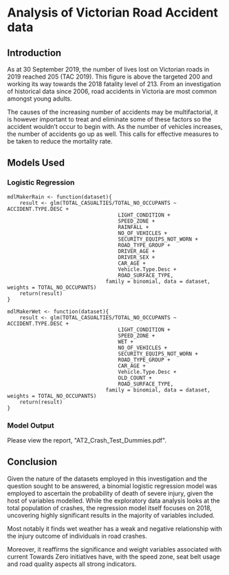 # Analysis of Victorian Road Accident data

## Introduction
As at 30 September 2019, the number of lives lost on Victorian roads in 2019 reached 205 (TAC 2019). This figure is above the targeted 200 and working its way towards the 2018 fatality level of 213. From an investigation of historical data since 2006, road accidents in Victoria are most common amongst young adults.

The causes of the increasing number of accidents may be multifactorial, it is however important to treat and eliminate some of these factors so the accident wouldn’t occur to begin with. As the number of vehicles increases, the number of accidents go up as well. This calls for effective measures to be taken to reduce the mortality rate.

## Models Used
### Logistic Regression
```
mdlMakerRain <- function(dataset){
	result <- glm(TOTAL_CASUALTIES/TOTAL_NO_OCCUPANTS ~ ACCIDENT.TYPE.DESC +
									LIGHT_CONDITION + 
									SPEED_ZONE + 
									RAINFALL + 
									NO_OF_VEHICLES + 
									SECURITY_EQUIPS_NOT_WORN + 
									ROAD_TYPE_GROUP + 
									DRIVER_AGE + 
									DRIVER_SEX + 
									CAR_AGE + 
									Vehicle.Type.Desc +
									ROAD_SURFACE_TYPE,
								family = binomial, data = dataset, weights = TOTAL_NO_OCCUPANTS)
	return(result)
}

mdlMakerWet <- function(dataset){
	result <- glm(TOTAL_CASUALTIES/TOTAL_NO_OCCUPANTS ~ ACCIDENT.TYPE.DESC +
									LIGHT_CONDITION + 
									SPEED_ZONE + 
									WET + 
									NO_OF_VEHICLES + 
									SECURITY_EQUIPS_NOT_WORN + 
									ROAD_TYPE_GROUP + 
									CAR_AGE + 
									Vehicle.Type.Desc + 
									OLD_COUNT + 
									ROAD_SURFACE_TYPE,
								family = binomial, data = dataset, weights = TOTAL_NO_OCCUPANTS)
	return(result)
}
```

### Model Output
Please view the report, "AT2_Crash_Test_Dummies.pdf".


## Conclusion
Given the nature of the datasets employed in this investigation and the question sought to be answered, a binomial logistic regression model was employed to ascertain the probability of death of severe injury, given the host of variables modelled.
While the exploratory data analysis looks at the total population of crashes, the regression model itself focuses on 2018, uncovering highly significant results in the majority of variables included.

Most notably it finds wet weather has a weak and negative relationship with the injury outcome of individuals in road crashes.

Moreover, it reaffirms the significance and weight variables associated with current Towards Zero initiatives have, with the speed zone, seat belt usage and road quality aspects all strong indicators.
